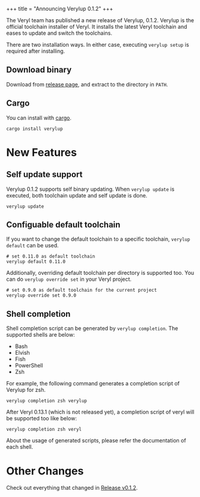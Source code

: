 +++
title = "Announcing Verylup 0.1.2"
+++

The Veryl team has published a new release of Verylup, 0.1.2.
Verylup is the official toolchain installer of Veryl.
It installs the latest Veryl toolchain and eases to update and switch the toolchains.

There are two installation ways. In either case, executing `verylup setup` is required after installing.

## Download binary

Download from [release page](https://github.com/veryl-lang/verylup/releases/latest), and extract to the directory in `PATH`.

## Cargo

You can install with [cargo](https://crates.io/crates/verylup).

```
cargo install verylup
```

# New Features

## Self update support

Verylup 0.1.2 supports self binary updating.
When `verylup update` is executed, both toolchain update and self update is done.

```console
verylup update
```

## Configuable default toolchain

If you want to change the default toolchain to a specific toolchain, `verylup default` can be used.

```console
# set 0.11.0 as default toolchain
verylup default 0.11.0
```

Additionally, overriding default toolchain per directory is supported too.
You can do `verylup override set` in your Veryl project.

```console
# set 0.9.0 as default toolchain for the current project
verylup override set 0.9.0
```

## Shell completion

Shell completion script can be generated by `verylup completion`.
The supported shells are below:

* Bash
* Elvish
* Fish
* PowerShell
* Zsh

For example, the following command generates a completion script of Verylup for zsh.

```
verylup completion zsh verylup
```

After Veryl 0.13.1 (which is not released yet), a completion script of veryl will be supported too like below:

```
verylup completion zsh veryl
```

About the usage of generated scripts, please refer the documentation of each shell.

# Other Changes

Check out everything that changed in [Release v0.1.2](https://github.com/veryl-lang/verylup/releases/tag/v0.1.2).
